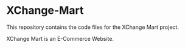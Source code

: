 # XChange-Mart

This repository contains the code files for the XChange Mart project.

XChange Mart is an E-Commerce Website.
